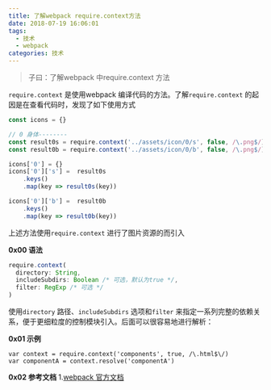 ```yaml
---
title: 了解webpack require.context方法
date: 2018-07-19 16:06:01
tags:
  - 技术
  - webpack
categories: 技术
---
```


> 子曰：了解webpack 中require.context 方法

`require.context` 是使用webpack 编译代码的方法。了解`require.context` 的起因是在查看代码时，发现了如下使用方式
```js
const icons = {}

// 0 身体--------
const result0s = require.context('../assets/icon/0/s', false, /\.png$/)
const result0b = require.context('../assets/icon/0/b', false, /\.png$/)

icons['0'] = {}
icons['0']['s'] =  result0s
    .keys()
    .map(key => result0s(key))

icons['0']['b'] =  result0b
    .keys()
    .map(key => result0b(key))
```
上述方法使用`require.context` 进行了图片资源的而引入

<!--more-->

**0x00 语法**
```js
require.context(
  directory: String,
  includeSubdirs: Boolean /* 可选，默认为true */,
  filter: RegExp /* 可选 */
)
```
使用`directory` 路径、`includeSubdirs` 选项和`filter` 来指定一系列完整的依赖关系，便于更细粒度的控制模块引入。后面可以很容易地进行解析：

**0x01 示例**
```
var context = require.context('components', true, /\.html$\/)
var componentA = context.resolve('componentA')
```

**0x02 参考文档**
1.[webpack 官方文档](https://webpack.js.org/api/module-methods/#require-context)
